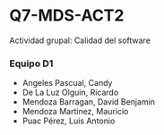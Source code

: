 # Q7-MDS-ACT2
Actividad grupal: Calidad del software

### Equipo D1
 - Angeles Pascual, Candy
 - De La Luz Olguin, Ricardo
 - Mendoza Barragan, David Benjamin
 - Mendoza Martinez, Mauricio
 - Puac Pérez, Luis Antonio
